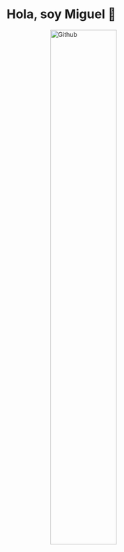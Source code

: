 <h1 align="center">Hola, soy Miguel 👋</h1>

<img width="55%" align="right" alt="Github" src="https://raw.githubusercontent.com/onimur/.github/master/.resources/git-header.svg" />
<!--
**miguelgonzalezzdev/miguelgonzalezzdev** is a ✨ _special_ ✨ repository because its `README.md` (this file) appears on your GitHub profile.

Here are some ideas to get you started:

- 🔭 I’m currently working on ...
- 🌱 I’m currently learning ...
- 👯 I’m looking to collaborate on ...
- 🤔 I’m looking for help with ...
- 💬 Ask me about ...
- 📫 How to reach me: ...
- 😄 Pronouns: ...
- ⚡ Fun fact: ...
-->
